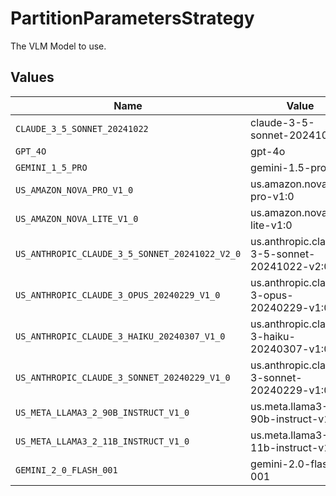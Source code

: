 # PartitionParametersStrategy

The VLM Model to use.


## Values

| Name                                           | Value                                          |
| ---------------------------------------------- | ---------------------------------------------- |
| `CLAUDE_3_5_SONNET_20241022`                   | claude-3-5-sonnet-20241022                     |
| `GPT_4O`                                       | gpt-4o                                         |
| `GEMINI_1_5_PRO`                               | gemini-1.5-pro                                 |
| `US_AMAZON_NOVA_PRO_V1_0`                      | us.amazon.nova-pro-v1:0                        |
| `US_AMAZON_NOVA_LITE_V1_0`                     | us.amazon.nova-lite-v1:0                       |
| `US_ANTHROPIC_CLAUDE_3_5_SONNET_20241022_V2_0` | us.anthropic.claude-3-5-sonnet-20241022-v2:0   |
| `US_ANTHROPIC_CLAUDE_3_OPUS_20240229_V1_0`     | us.anthropic.claude-3-opus-20240229-v1:0       |
| `US_ANTHROPIC_CLAUDE_3_HAIKU_20240307_V1_0`    | us.anthropic.claude-3-haiku-20240307-v1:0      |
| `US_ANTHROPIC_CLAUDE_3_SONNET_20240229_V1_0`   | us.anthropic.claude-3-sonnet-20240229-v1:0     |
| `US_META_LLAMA3_2_90B_INSTRUCT_V1_0`           | us.meta.llama3-2-90b-instruct-v1:0             |
| `US_META_LLAMA3_2_11B_INSTRUCT_V1_0`           | us.meta.llama3-2-11b-instruct-v1:0             |
| `GEMINI_2_0_FLASH_001`                         | gemini-2.0-flash-001                           |